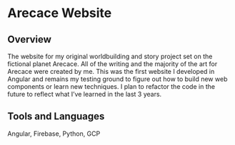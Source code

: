 # Arecace Website
## Overview
The website for my original worldbuilding and story project set on the fictional planet Arecace. All of the writing and the majority of the art for Arecace were created by me. This was the first website I developed in Angular and remains my testing ground to figure out how to build new web components or learn new techniques. I plan to refactor the code in the future to reflect what I’ve learned in the last 3 years.

 ## Tools and Languages
 Angular, Firebase, Python, GCP
